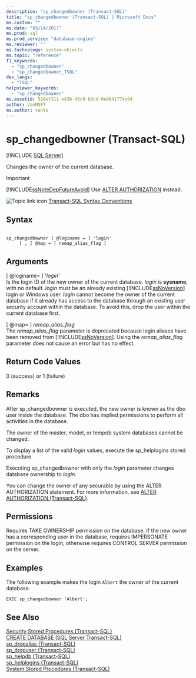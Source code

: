 ```yaml
---
description: "sp_changedbowner (Transact-SQL)"
title: "sp_changedbowner (Transact-SQL) | Microsoft Docs"
ms.custom: ""
ms.date: "03/14/2017"
ms.prod: sql
ms.prod_service: "database-engine"
ms.reviewer: ""
ms.technology: system-objects
ms.topic: "reference"
f1_keywords: 
  - "sp_changedbowner"
  - "sp_changedbowner_TSQL"
dev_langs: 
  - "TSQL"
helpviewer_keywords: 
  - "sp_changedbowner"
ms.assetid: 516ef311-e83b-45c9-b9cd-0e0641774c04
author: VanMSFT
ms.author: vanto
---
```

# sp_changedbowner (Transact-SQL)
[!INCLUDE [SQL Server](../../includes/applies-to-version/sqlserver.md)]

  Changes the owner of the current database.  
  
> [!IMPORTANT]  
>  [!INCLUDE[ssNoteDepFutureAvoid](../../includes/ssnotedepfutureavoid-md.md)] Use [ALTER AUTHORIZATION](../../t-sql/statements/alter-authorization-transact-sql.md) instead.  
  
 ![Topic link icon](../../database-engine/configure-windows/media/topic-link.gif "Topic link icon") [Transact-SQL Syntax Conventions](../../t-sql/language-elements/transact-sql-syntax-conventions-transact-sql.md)  
  
## Syntax  
  
```  
  
sp_changedbowner [ @loginame = ] 'login'  
     [ , [ @map = ] remap_alias_flag ]  
```  
  
## Arguments  
 [ @loginame= ] '*login*'  
 Is the login ID of the new owner of the current database. *login* is **sysname**, with no default. *login* must be an already existing [!INCLUDE[ssNoVersion](../../includes/ssnoversion-md.md)] login or Windows user. *login* cannot become the owner of the current database if it already has access to the database through an existing user security account within the database. To avoid this, drop the user within the current database first.  
  
 [ @map= ] *remap_alias_flag*  
 The *remap_alias_flag* parameter is deprecated because login aliases have been removed from [!INCLUDE[ssNoVersion](../../includes/ssnoversion-md.md)]. Using the *remap_alias_flag* parameter does not cause an error but has no effect.  
  
## Return Code Values  
 0 (success) or 1 (failure)  
  
## Remarks  
 After sp_changedbowner is executed, the new owner is known as the dbo user inside the database. The dbo has implied permissions to perform all activities in the database.  
  
 The owner of the master, model, or tempdb system databases cannot be changed.  
  
 To display a list of the valid *login* values, execute the sp_helplogins stored procedure.  
  
 Executing sp_changedbowner with only the *login* parameter changes database ownership to *login*.  
  
 You can change the owner of any securable by using the ALTER AUTHORIZATION statement. For more information, see [ALTER AUTHORIZATION &#40;Transact-SQL&#41;](../../t-sql/statements/alter-authorization-transact-sql.md).  
  
## Permissions  
 Requires TAKE OWNERSHIP permission on the database. If the new owner has a corresponding user in the database, requires IMPERSONATE permission on the login, otherwise requires CONTROL SERVER permission on the server.  
  
## Examples  
 The following example makes the login `Albert` the owner of the current database.  
  
```  
EXEC sp_changedbowner 'Albert';  
```  
  
## See Also  
 [Security Stored Procedures &#40;Transact-SQL&#41;](../../relational-databases/system-stored-procedures/security-stored-procedures-transact-sql.md)   
 [CREATE DATABASE &#40;SQL Server Transact-SQL&#41;](../../t-sql/statements/create-database-transact-sql.md)   
 [sp_dropalias &#40;Transact-SQL&#41;](./system-stored-procedures-transact-sql.md)   
 [sp_dropuser &#40;Transact-SQL&#41;](../../relational-databases/system-stored-procedures/sp-dropuser-transact-sql.md)   
 [sp_helpdb &#40;Transact-SQL&#41;](../../relational-databases/system-stored-procedures/sp-helpdb-transact-sql.md)   
 [sp_helplogins &#40;Transact-SQL&#41;](../../relational-databases/system-stored-procedures/sp-helplogins-transact-sql.md)   
 [System Stored Procedures &#40;Transact-SQL&#41;](../../relational-databases/system-stored-procedures/system-stored-procedures-transact-sql.md)  
  
